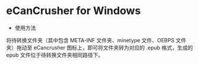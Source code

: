 # eCanCrusher for Windows

* 使用方法

将待转换文件夹（其中包含 META-INF 文件夹、minetype 文件、OEBPS 文件夹）拖动至 eCancrusher 图标上，即可将文件夹转为对应的 .epub 格式，生成的 epub 文件位于待转换文件夹相同路径下。